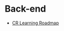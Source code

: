 # Back-end
- [CR Learning Roadmap](https://docs.google.com/spreadsheets/d/1Kv-X-ubsF9t1Y5JUjtcZCsl1_9SVq-Qh1hCMT9aNLSE/edit?usp=sharing)
